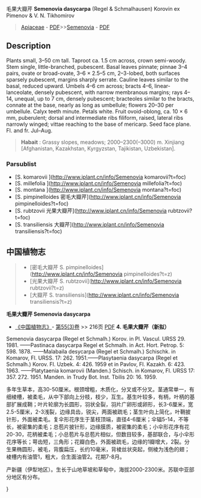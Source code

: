 毛果大瓣芹 **Semenovia dasycarpa** (Regel & Schmalhausen) Korovin ex Pimenov & V. N. Tikhomirov

> [Apiaceae](http://www.iplant.cn/info/Apiaceae?t=foc) - [PDF](http://www.iplant.cn/foc/pdf/Apiaceae.pdf)>>[Semenovia](http://www.iplant.cn/info/Semenovia?t=foc) - [PDF](http://www.iplant.cn/foc/pdf/Semenovia.pdf)

## Description

Plants small, 3–50 cm tall. Taproot ca. 1.5 cm across, crown semi-woody. Stem single, little-branched, pubescent. Basal leaves pinnate; pinnae 3–4 pairs, ovate or broad-ovate, 3–6 × 2.5–5 cm, 2–3-lobed, both surfaces sparsely pubescent, margins sharply serrate. Cauline leaves similar to the basal, reduced upward. Umbels 4–6 cm across; bracts 4–6, linear-lanceolate, densely pubescent, with narrow membranous margins; rays 4–14, unequal, up to 7 cm, densely pubescent; bracteoles similar to the bracts, connate at the base, nearly as long as umbellule; flowers 20–30 per umbellule. Calyx teeth minute. Petals white. Fruit ovoid-oblong, ca. 10 × 6 mm, puberulent; dorsal and intermediate ribs filiform, raised, lateral ribs narrowly winged; vittae reaching to the base of mericarp. Seed face plane. Fl. and fr. Jul–Aug.


> **Habait** : 
> Grassy slopes, meadows; 2000–2300(–3000) m. Xinjiang [Afghanistan, Kazakhstan, Kyrgyzstan, Tajikistan, Uzbekistan].



### Parsublist

* [S.  komarovii  ](http://www.iplant.cn/info/Semenovia komarovii?t=foc)
* [S.  millefolia  ](http://www.iplant.cn/info/Semenovia millefolia?t=foc)
* [S.  montana  ](http://www.iplant.cn/info/Semenovia montana?t=foc)
* [S.  pimpinelloides  密毛大瓣芹](http://www.iplant.cn/info/Semenovia pimpinelloides?t=foc)
* [S.  rubtzovii  光果大瓣芹](http://www.iplant.cn/info/Semenovia rubtzovii?t=foc)
* [S.  transiliensis  大瓣芹](http://www.iplant.cn/info/Semenovia transiliensis?t=foc)

## 中国植物志

> * [密毛大瓣芹  S.  pimpinelloides](http://www.iplant.cn/info/Semenovia pimpinelloides?t=z)
> * [光果大瓣芹  S.  rubtzovii](http://www.iplant.cn/info/Semenovia rubtzovii?t=z)
> * [大瓣芹  S.  transiliensis](http://www.iplant.cn/info/Semenovia transiliensis?t=z)


**毛果大瓣芹 Semenovia dasycarpa**

* [《中国植物志》](http://www.iplant.cn/frps)- [第55(3)卷](http://www.iplant.cn/frps/vol/55(3)) >> 216页 [PDF](http://www.iplant.cn/frps/pdf/55(3)/216a.PDF)
**4. 毛果大瓣芹（新拟）**

Semenovia dasycarpa (Regel et Schmalh.) Korov. in Pl. Vascul. URSS 29. 1981. ——Pastinaca dasycarpa Regel et Schmalh. in Act. Hort. Petrop. 5: 598. 1878. ——Malabaila desycarpa (Regel et Schmalh.) Schischk. in Komarov, Fl. URSS. 17: 262. 1951.——Plasytaenia dasycarpa (Regel et Schmalh.) Korov. Fl. Uzbek. 4: 426. 1959 et in Pavlov, Fl. Kazakh. 6: 423. 1963. ——Platytaenia komarovii (Manden.) Schisch. in Komarov, Fl. URSS 17: 357. 272. 1951. Manden. in Trudy Bot. Inst. Tbilis 20: 16. 1959.

多年生草本，高30-50厘米。根颈增粗，木质化，分叉或不分叉。茎通常单一，有细棱槽，被柔毛，从中下部向上分枝，枝少，互生。基生叶较多，有柄，叶柄的基部扩展成鞘；叶片轮廓为长圆形，羽状全裂，羽片广卵形或卵形，长3-6厘米，宽2.5-5厘米，2-3浅裂，边缘具齿，锐尖，两面被疏毛；茎生叶向上简化，叶鞘披针形，外面被柔毛。复伞形花序生于茎枝顶端，直径4-6厘米；伞辐5-14，不等长，被密集的柔毛；总苞片披针形，边缘膜质，被密集的柔毛；小伞形花序有花20-30，花柄被柔毛；小总苞片与总苞片相似，但数目较多，基部联合，与小伞形花序等长；萼齿短，三角形；花瓣白色，外面被疏毛，边缘的1瓣增大，2裂。分生果椭圆形，被毛，背腹扁压，长约10毫米，背棱丝状突起，侧棱为浅色的翅；棱槽内有油管1，粗大，合生面油管2。花期7-8月。

产新疆（伊犁地区）。生长于山地草坡和草甸中，海拔2000-2300米。苏联中亚部分地区有分布。



}